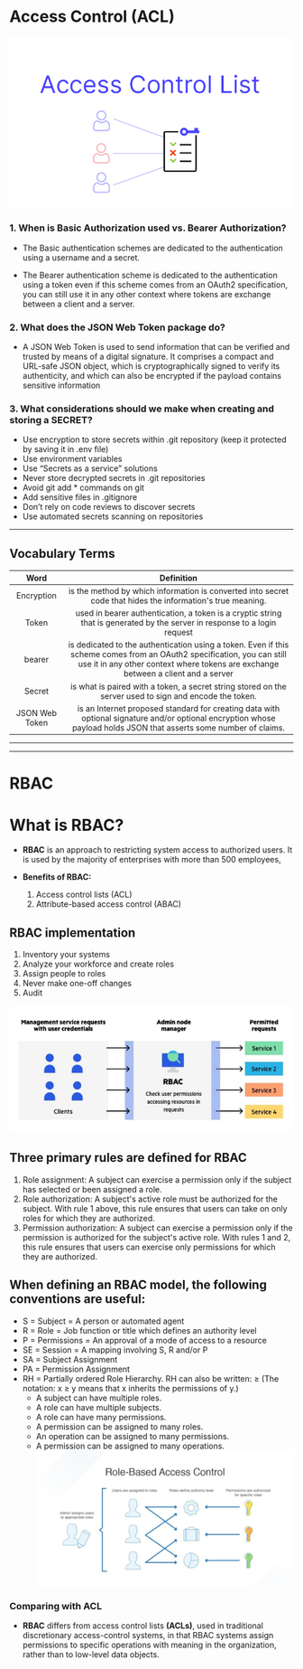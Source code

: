 # Access Control (ACL)

![img](./pic/c08-01.jpg)

### 1. When is Basic Authorization used vs. Bearer Authorization?

 * The Basic authentication schemes are dedicated to the authentication using a username and a secret.

 * The Bearer authentication scheme is dedicated to the authentication using a token even if this scheme comes from an OAuth2 specification, you can still use it in any other context where tokens are exchange between a client and a server.
  
### 2. What does the JSON Web Token package do?

* A JSON Web Token is used to send information that can be verified and trusted by means of a digital signature. It comprises a compact and URL-safe JSON object, which is cryptographically signed to verify its authenticity, and which can also be encrypted if the payload contains sensitive information

### 3. What considerations should we make when creating and storing a SECRET?

* Use encryption to store secrets within .git repository (keep it protected by saving it in .env file)
* Use environment variables
* Use “Secrets as a service” solutions
* Never store decrypted secrets in .git repositories
* Avoid git add * commands on git
* Add sensitive files in .gitignore
* Don’t rely on code reviews to discover secrets
* Use automated secrets scanning on repositories

****

## Vocabulary Terms

|      Word      |     Definition       |
| :------------: | :----------------------------------: |
|   Encryption   |is the method by which information is converted into secret code that hides the information's true meaning. |
|     Token      | used in bearer authentication, a token is a cryptic string that is generated by the server in response to a login request|
|     bearer     | is dedicated to the authentication using a token. Even if this scheme comes from an OAuth2 specification, you can still use it in any other context where tokens are exchange between a client and a server |
|     Secret     | is what is paired with a token, a secret string stored on the server used to sign and encode the token.                                                   |
| JSON Web Token | is an Internet proposed standard for creating data with optional signature and/or optional encryption whose payload holds JSON that asserts some number of claims.                      |

****
****

# RBAC

# **What is RBAC?**

* **RBAC** is an approach to restricting system access to authorized users. It is used by the majority of enterprises with more than 500 employees,

* **Benefits of RBAC:**

   1. Access control lists (ACL)
   2. Attribute-based access control (ABAC)

## RBAC implementation

1. Inventory your systems
2. Analyze your workforce and create roles
3. Assign people to roles
4. Never make one-off changes
5. Audit

![img](./pic/c08-02.jpg)

## Three primary rules are defined for RBAC

1. Role assignment: A subject can exercise a permission only if the subject has selected or been assigned a role.
1. Role authorization: A subject's active role must be authorized for the subject. With rule 1 above, this rule ensures that users can take on only roles for which they are authorized.
1. Permission authorization: A subject can exercise a permission only if the permission is authorized for the subject's active role. With rules 1 and 2, this rule ensures that users can exercise only permissions for which they are authorized.

## When defining an RBAC model, the following conventions are useful:

* S = Subject = A person or automated agent
* R = Role = Job function or title which defines an authority level
* P = Permissions = An approval of a mode of access to a resource
* SE = Session = A mapping involving S, R and/or P
* SA = Subject Assignment
* PA = Permission Assignment
* RH = Partially ordered Role Hierarchy. RH can also be written: ≥ (The notation: x ≥ y means that x inherits the permissions of y.)
  * A subject can have multiple roles.
  * A role can have multiple subjects.
  * A role can have many permissions.
  * A permission can be assigned to many roles.
  * An operation can be assigned to many permissions.
  * A permission can be assigned to many operations.
![img](./pic/c08-03.jpg)

### **Comparing with ACL**

* **RBAC** differs from access control lists **(ACLs)**, used in traditional discretionary access-control systems, in that RBAC systems assign permissions to specific operations with meaning in the organization, rather than to low-level data objects.
